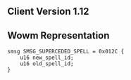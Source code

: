 ## Client Version 1.12

## Wowm Representation
```rust,ignore
smsg SMSG_SUPERCEDED_SPELL = 0x012C {
    u16 new_spell_id;    
    u16 old_spell_id;    
}

```
